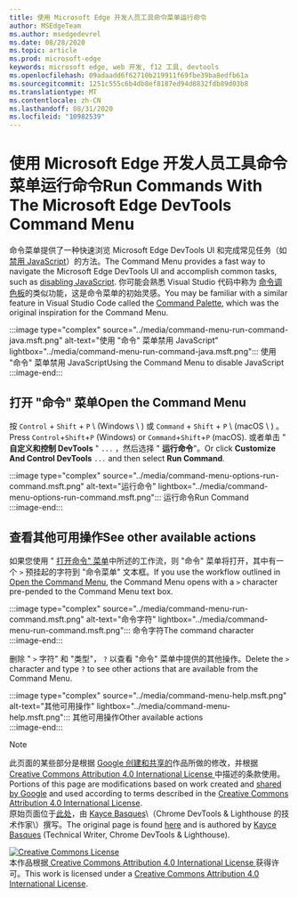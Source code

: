 ```yaml
---
title: 使用 Microsoft Edge 开发人员工具命令菜单运行命令
author: MSEdgeTeam
ms.author: msedgedevrel
ms.date: 08/28/2020
ms.topic: article
ms.prod: microsoft-edge
keywords: microsoft edge, web 开发, f12 工具, devtools
ms.openlocfilehash: 09adaadd6f62710b219911f69fbe39ba8edfb61a
ms.sourcegitcommit: 1251c555c6b4db8ef8187ed94d8832fdb89d03b8
ms.translationtype: MT
ms.contentlocale: zh-CN
ms.lasthandoff: 08/31/2020
ms.locfileid: "10982539"
---
```

<!-- Copyright Kayce Basques 

   Licensed under the Apache License, Version 2.0 (the "License");
   you may not use this file except in compliance with the License.
   You may obtain a copy of the License at

       https://www.apache.org/licenses/LICENSE-2.0

   Unless required by applicable law or agreed to in writing, software
   distributed under the License is distributed on an "AS IS" BASIS,
   WITHOUT WARRANTIES OR CONDITIONS OF ANY KIND, either express or implied.
   See the License for the specific language governing permissions and
   limitations under the License.  -->  





# <span data-ttu-id="c2696-103">使用 Microsoft Edge 开发人员工具命令菜单运行命令</span><span class="sxs-lookup"><span data-stu-id="c2696-103">Run Commands With The Microsoft Edge DevTools Command Menu</span></span>   

  

<span data-ttu-id="c2696-104">命令菜单提供了一种快速浏览 Microsoft Edge DevTools UI 和完成常见任务（如 [禁用 JavaScript][JavascriptDisable]）的方法。</span><span class="sxs-lookup"><span data-stu-id="c2696-104">The Command Menu provides a fast way to navigate the Microsoft Edge DevTools UI and accomplish common tasks, such as [disabling JavaScript][JavascriptDisable].</span></span>  <span data-ttu-id="c2696-105">你可能会熟悉 Visual Studio 代码中称为 [命令调色板][VisualStudioCodeUICommandPalette]的类似功能，这是命令菜单的初始灵感。</span><span class="sxs-lookup"><span data-stu-id="c2696-105">You may be familiar with a similar feature in Visual Studio Code called the [Command Palette][VisualStudioCodeUICommandPalette], which was the original inspiration for the Command Menu.</span></span>  

:::image type="complex" source="../media/command-menu-run-command-java.msft.png" alt-text="使用 "命令" 菜单禁用 JavaScript" lightbox="../media/command-menu-run-command-java.msft.png":::
   <span data-ttu-id="c2696-107">使用 "命令" 菜单禁用 JavaScript</span><span class="sxs-lookup"><span data-stu-id="c2696-107">Using the Command Menu to disable JavaScript</span></span>  
:::image-end:::  

## <span data-ttu-id="c2696-108">打开 "命令" 菜单</span><span class="sxs-lookup"><span data-stu-id="c2696-108">Open the Command Menu</span></span>   

<span data-ttu-id="c2696-109">按 `Control` + `Shift` + `P` \ (Windows \ ) 或 `Command` + `Shift` + `P` \ (macOS \ ) 。</span><span class="sxs-lookup"><span data-stu-id="c2696-109">Press `Control`+`Shift`+`P` \(Windows\) or `Command`+`Shift`+`P` \(macOS\).</span></span> <span data-ttu-id="c2696-110">或者单击 " **自定义和控制 DevTools** " `...` ，然后选择 " **运行命令**"。</span><span class="sxs-lookup"><span data-stu-id="c2696-110">Or click **Customize And Control DevTools** `...` and then select **Run Command**.</span></span>  

:::image type="complex" source="../media/command-menu-options-run-command.msft.png" alt-text="运行命令" lightbox="../media/command-menu-options-run-command.msft.png":::
   <span data-ttu-id="c2696-112">运行命令</span><span class="sxs-lookup"><span data-stu-id="c2696-112">Run Command</span></span>  
:::image-end:::  

## <span data-ttu-id="c2696-113">查看其他可用操作</span><span class="sxs-lookup"><span data-stu-id="c2696-113">See other available actions</span></span>   

<span data-ttu-id="c2696-114">如果您使用 " [打开命令" 菜单](#open-the-command-menu)中所述的工作流，则 "命令" 菜单将打开，其中有一个 `>` 预挂起的字符到 "命令菜单" 文本框。</span><span class="sxs-lookup"><span data-stu-id="c2696-114">If you use the workflow outlined in [Open the Command Menu](#open-the-command-menu), the Command Menu opens with a `>` character pre-pended to the Command Menu text box.</span></span>  

:::image type="complex" source="../media/command-menu-run-command.msft.png" alt-text="命令字符" lightbox="../media/command-menu-run-command.msft.png":::
   <span data-ttu-id="c2696-116">命令字符</span><span class="sxs-lookup"><span data-stu-id="c2696-116">The command character</span></span>  
:::image-end:::  

<span data-ttu-id="c2696-117">删除 " `>` 字符" 和 "类型"， `?` 以查看 "命令" 菜单中提供的其他操作。</span><span class="sxs-lookup"><span data-stu-id="c2696-117">Delete the `>` character and type `?` to see other actions that are available from the Command Menu.</span></span>  

:::image type="complex" source="../media/command-menu-help.msft.png" alt-text="其他可用操作" lightbox="../media/command-menu-help.msft.png":::
   <span data-ttu-id="c2696-119">其他可用操作</span><span class="sxs-lookup"><span data-stu-id="c2696-119">Other available actions</span></span>  
:::image-end:::  

 



<!-- links -->  

[JavascriptDisable]: ../javascript/disable.md "通过 Microsoft Edge DevTools 禁用 JavaScript |Microsoft 文档"  

[VisualStudioCodeUICommandPalette]: https://code.visualstudio.com/docs/getstarted/userinterface#_command-palette "命令调色板-Visual Studio 代码 UI"  

> [!NOTE]
> <span data-ttu-id="c2696-122">此页面的某些部分是根据 [Google 创建和共享的][GoogleSitePolicies]作品所做的修改，并根据[ Creative Commons Attribution 4.0 International License ][CCA4IL]中描述的条款使用。</span><span class="sxs-lookup"><span data-stu-id="c2696-122">Portions of this page are modifications based on work created and [shared by Google][GoogleSitePolicies] and used according to terms described in the [Creative Commons Attribution 4.0 International License][CCA4IL].</span></span>  
> <span data-ttu-id="c2696-123">原始页面位于[此处](https://developers.google.com/web/tools/chrome-devtools/command-menu/index)，由 [Kayce Basques][KayceBasques]\（Chrome DevTools \& Lighthouse 的技术作家\）撰写。</span><span class="sxs-lookup"><span data-stu-id="c2696-123">The original page is found [here](https://developers.google.com/web/tools/chrome-devtools/command-menu/index) and is authored by [Kayce Basques][KayceBasques] \(Technical Writer, Chrome DevTools \& Lighthouse\).</span></span>  

[![Creative Commons License][CCby4Image]][CCA4IL]  
<span data-ttu-id="c2696-125">本作品根据[ Creative Commons Attribution 4.0 International License ][CCA4IL]获得许可。</span><span class="sxs-lookup"><span data-stu-id="c2696-125">This work is licensed under a [Creative Commons Attribution 4.0 International License][CCA4IL].</span></span>  

[CCA4IL]: https://creativecommons.org/licenses/by/4.0  
[CCby4Image]: https://i.creativecommons.org/l/by/4.0/88x31.png  
[GoogleSitePolicies]: https://developers.google.com/terms/site-policies  
[KayceBasques]: https://developers.google.com/web/resources/contributors/kaycebasques  
